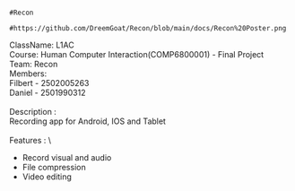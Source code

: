                                                                      #Recon
                                      #https://github.com/DreemGoat/Recon/blob/main/docs/Recon%20Poster.png
ClassName: L1AC \
Course: Human Computer Interaction(COMP6800001) - Final Project\
Team: Recon\
Members: \
Filbert - 2502005263\
Daniel - 2501990312\
\
Description : \
Recording app for Android, IOS and Tablet \
\
Features : \
- Record visual and audio
- File compression
- Video editing

